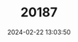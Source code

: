 ---
title: "20187"
category: "Sicista caudata"
draft: false
date: 2024-02-22 13:03:50
languages:
  English: ["Long-tailed Birch Mouse"]
---